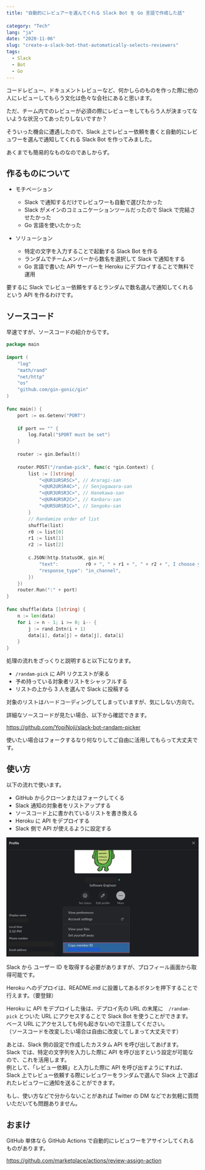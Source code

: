 ```yaml
---
title: "自動的にレビュアーを選んでくれる Slack Bot を Go 言語で作成した話"

category: "Tech"
lang: "ja"
date: "2020-11-06"
slug: "create-a-slack-bot-that-automatically-selects-reviewers"
tags:
  - Slack
  - Bot
  - Go
---
```


コードレビュー、ドキュメントレビューなど、何かしらのものを作った際に他の人にレビューしてもらう文化は色々な会社にあると思います。

ただ、チーム内でのレビューが必須の際にレビューをしてもらう人が決まってないような状況ってあったりしないですか？

そういった機会に遭遇したので、Slack 上でレビュー依頼を書くと自動的にレビュワーを選んで通知してくれる Slack Bot を作ってみました。

あくまでも簡易的なものなのであしからず。

## 作るものについて

- モチベーション

  - Slack で通知するだけでレビュワーも自動で選びたかった
  - Slack がメインのコミュニケーションツールだったので Slack で完結させたかった
  - Go 言語を使いたかった

- ソリューション

  - 特定の文字を入力することで起動する Slack Bot を作る
  - ランダムでチームメンバーから数名を選択して Slack で通知をする
  - Go 言語で書いた API サーバーを Heroku にデプロイすることで無料で運用

要するに Slack でレビュー依頼をするとランダムで数名選んで通知してくれるという API を作るわけです。

## ソースコード

早速ですが、ソースコードの紹介からです。

```go
package main

import (
	"log"
	"math/rand"
	"net/http"
	"os"
	"github.com/gin-gonic/gin"
)

func main() {
	port := os.Getenv("PORT")

	if port == "" {
		log.Fatal("$PORT must be set")
	}

	router := gin.Default()

	router.POST("/randam-pick", func(c *gin.Context) {
		list := []string{
			"<@UR1URSR5C>", // Araragi-san
			"<@UR2URSR4C>", // Senjogawara-san
			"<@UR3URSR3C>", // Hanekawa-san
			"<@UR4URSR2C>", // Kanbaru-san
			"<@UR5URSR1C>", // Sengoku-san
		}
		// Randamize order of list
		shuffle(list)
		r0 := list[0]
		r1 := list[1]
		r2 := list[2]

		c.JSON(http.StatusOK, gin.H{
			"text":          r0 + ", " + r1 + ", " + r2 + ", I choose you!",
			"response_type": "in_channel",
		})
	})
	router.Run(":" + port)
}

func shuffle(data []string) {
    n := len(data)
    for i := n - 1; i >= 0; i-- {
        j := rand.Intn(i + 1)
        data[i], data[j] = data[j], data[i]
    }
}
```

処理の流れをざっくりと説明すると以下になります。

- `/randam-pick` に API リクエストが来る
- 予め持っている対象者リストをシャッフルする
- リストの上から 3 人を選んで Slack に投稿する

対象のリストはハードコーディングしてしまっていますが、気にしない方向で。

詳細なソースコードが見たい場合、以下から確認できます。

https://github.com/YopiNoji/slack-bot-randam-picker

使いたい場合はフォークするなり何なりしてご自由に活用してもらって大丈夫です。

## 使い方

以下の流れで使います。

- GitHub からクローンまたはフォークしてくる
- Slack 通知の対象者をリストアップする
- ソースコード上に書かれているリストを書き換える
- Heroku に API をデプロイする
- Slack 側で API が使えるように設定する

![Slack User ID](Slack_user_id.png)

Slack から ユーザー ID を取得する必要がありますが、プロフィール画面から取得可能です。

Heroku へのデプロイは、README.md に設置してあるボタンを押下することで行えます。（要登録）

Heroku に API をデプロイした後は、デプロイ先の URL の末尾に　`/randam-pick` とついた URL にアクセスすることで Slack Bot を使うことができます。  
ベース URL にアクセスしても何も起きないので注意してください。  
（ソースコードを改変したい場合は自由に改変してしまって大丈夫です）

あとは、Slack 側の設定で作成したカスタム API を呼び出してあげます。  
Slack では、特定の文字列を入力した際に API を呼び出すという設定が可能なので、これを活用します。  
例として、「レビュー依頼」と入力した際に API を呼び出すようにすれば、Slack 上でレビュー依頼する際にレビュワーをランダムで選んで Slack 上で選ばれたレビュワーに通知を送ることができます。

もし、使い方などで分からないことがあれば Twitter の DM などでお気軽に質問いただいても問題ありません。

## おまけ

GitHub 単体なら GitHub Actions で自動的にレビュワーをアサインしてくれるものがあります。

https://github.com/marketplace/actions/review-assign-action
